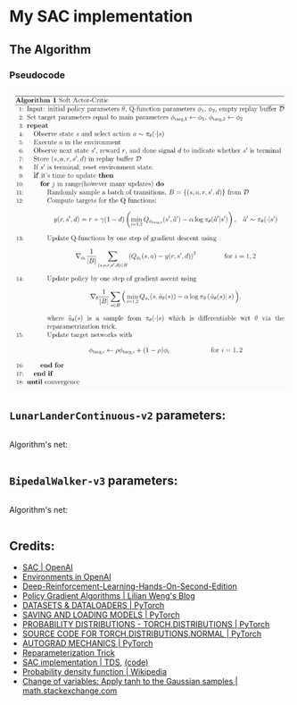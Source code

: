 # My SAC implementation

## The Algorithm

### Pseudocode


![pseudocode](static/pseudocode.png)


## `LunarLanderContinuous-v2` parameters:
```

```

Algorithm's net:
```

```

## `BipedalWalker-v3` parameters:
```

```

Algorithm's net:
```

```

## Credits:

- [SAC | OpenAI](https://spinningup.openai.com/en/latest/algorithms/sac.html#pseudocode)
- [Environments in OpenAI](https://gym.openai.com/envs/#box2d)
- [Deep-Reinforcement-Learning-Hands-On-Second-Edition](https://github.com/PacktPublishing/Deep-Reinforcement-Learning-Hands-On-Second-Edition/tree/master/Chapter17)
- [Policy Gradient Algorithms | Lilian Weng's Blog](https://lilianweng.github.io/lil-log/2018/04/08/policy-gradient-algorithms.html)
- [DATASETS & DATALOADERS | PyTorch](https://pytorch.org/tutorials/beginner/basics/data_tutorial.html)
- [SAVING AND LOADING MODELS | PyTorch](https://pytorch.org/tutorials/beginner/saving_loading_models.html)
- [PROBABILITY DISTRIBUTIONS - TORCH.DISTRIBUTIONS | PyTorch](https://pytorch.org/docs/stable/distributions.html)
- [SOURCE CODE FOR TORCH.DISTRIBUTIONS.NORMAL | PyTorch](https://pytorch.org/docs/stable/_modules/torch/distributions/normal.html)
- [AUTOGRAD MECHANICS | PyTorch](https://pytorch.org/docs/stable/notes/autograd.html#locally-disable-grad-doc)
- [Reparameterization Trick](https://stats.stackexchange.com/a/226136)
- [SAC implementation | TDS](https://towardsdatascience.com/soft-actor-critic-demystified-b8427df61665), [(code)](https://github.com/vaishak2future/sac/blob/master/sac.ipynb)
- [Probability density function | Wikipedia](https://en.wikipedia.org/wiki/Probability_density_function)
- [Change of variables: Apply tanh to the Gaussian samples | math.stackexchange.com](https://math.stackexchange.com/a/3283855)











